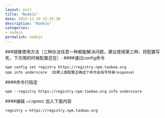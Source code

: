 ```yaml
---
layout: post
title: "NodeJs"
date: 2015-11-29 15:35:30
description: "NodeJs"
categories:
- nodejs
permalink: nodejs
---
```


###镜像使用方法（三种办法任意一种都能解决问题，建议使用第三种，将配置写死，下次用的时候配置还在）:
####通过config命令
```vim
npm config set registry https://registry.npm.taobao.org 
npm info underscore （如果上面配置正确这个命令会有字符串response）
```
####命令行指定
```vim
npm --registry https://registry.npm.taobao.org info underscore 
```
####编辑 ~/.npmrc 加入下面内容
```vim
registry = https://registry.npm.taobao.org
```
